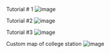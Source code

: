 Tutorial # 1
![image](https://user-images.githubusercontent.com/112281942/202871434-3229ac54-7b3a-4085-91c2-93cb7bf3b2dd.png)

Tutorial #2
![image](https://user-images.githubusercontent.com/112281942/202921759-eee3a55c-0a6b-488d-8bbb-1011bb043de6.png)

Tutorial #3
![image](https://user-images.githubusercontent.com/112281942/202921307-cde2d056-25f8-4b8c-8bb4-eb656dcc830b.png)

Custom map of college station
![image](https://user-images.githubusercontent.com/112281942/202921122-2608a9e9-6e4b-48ca-a113-cd4650956753.png)
